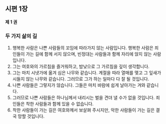 ## 시편 1장

**제 1 권**
### 두 가지 삶의 길

1. 행복한 사람은 나쁜 사람들의 꼬임에 따라가지 않는 사람입니다. 행복한 사람은 죄인들이 가는 길에 함께 서지 않으며, 빈정대는 사람들과 함께 자리에 앉지 않는 사람입니다.
2. 그는 여호와의 가르침을 즐거워하고, 밤낮으로 그 가르침을 깊이 생각합니다.
3. 그는 마치 시냇가에 옮겨 심은 나무와 같습니다. 계절을 따라 열매를 맺고 그 잎새가 시들지 않는 나무와 같습니다. 그러므로 그가 하는 일마다 다 잘 될 것입니다.
4. 나쁜 사람들은 그렇지가 않습니다. 그들은 마치 바람에 쉽게 날아가는 겨와 같습니다.
5. 그러므로 나쁜 사람들은 하나님께서 내리시는 벌을 견뎌 낼 수가 없을 것입니다. 죄인들은 착한 사람들과 함께 있을 수 없습니다.
6. 착한 사람들이 가는 길은 여호와께서 보살펴 주시지만, 악한 사람들이 가는 길은 결국 망할 것입니다.
